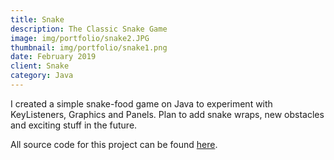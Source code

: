 ```yaml
---
title: Snake
description: The Classic Snake Game
image: img/portfolio/snake2.JPG
thumbnail: img/portfolio/snake1.png
date: February 2019
client: Snake
category: Java
---
```

I created a simple snake-food game on Java to experiment with KeyListeners, Graphics and Panels. Plan to add snake wraps, new obstacles and exciting stuff in the future.

All source code for this project can be found [here](https://github.com/kartsridhar/SimpleSnakeGame).
